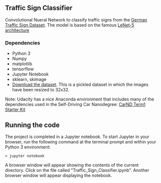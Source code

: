 ## Traffic Sign Classifier

Convolutional Nueral Network to classify traffic signs from the [German Traffic Sign Dataset](http://benchmark.ini.rub.de/?section=gtsrb&subsection=dataset). The model is based on the famous [LeNet-5 architecture]()

### Dependencies

* Python 3
* Numpy
* matplotlib
* tensorflow
* Jupyter Notebook
* sklearn, skimage
* [Download the dataset](https://d17h27t6h515a5.cloudfront.net/topher/2016/November/581faac4_traffic-signs-data/traffic-signs-data.zip). This is a pickled dataset in which the images have been resized to 32x32.

Note: Udacity has a nice Anaconda environment that includes many of the dependencies used in the Self-Driving Car Nanodegree: [CarND Term1 Starter Kit](https://github.com/udacity/CarND-Term1-Starter-Kit/blob/master/README.md)

## Running the code 
The project is completed in a Jupyter notebook. 
To start Jupyter in your browser, run the following command at the terminal prompt and within your Python 3 environment:

`> jupyter notebook`

A browser window will appear showing the contents of the current directory.  Click on the file called "Traffic_Sign_Classifier.ipynb".  Another browser window will appear displaying the notebook. 
